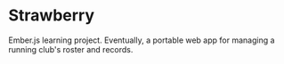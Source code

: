 Strawberry
==========

Ember.js learning project. Eventually, a portable web app for managing a running club's roster and records. 
